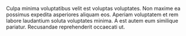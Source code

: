 Culpa minima voluptatibus velit est voluptas voluptates.
Non maxime ea possimus expedita asperiores aliquam eos.
Aperiam voluptatem et rem labore laudantium soluta voluptates minima.
A est autem eum similique pariatur.
Recusandae reprehenderit occaecati ut.
